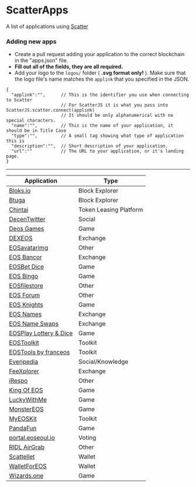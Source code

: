 # ScatterApps

A list of applications using [Scatter](https://get-scatter.com)

### Adding new apps

- Create a pull request adding your application to the correct blockchain in the "apps.json" file. 
- **Fill out all of the fields, they are all required.**
- Add your logo to the `logos/` folder ( **.svg format only!** ). Make sure that the logo file's name matches the `applink` that you specified in the JSON. 

```
{
  "applink":"",      // This is the identifier you use when connecting to Scatter
                     // For ScatterJS it is what you pass into ScatterJS.scatter.connect(applink)
                     // It should be only alphanumerical with no special characters.
  "name":"",         // This is the name of your application, it should be in Title Case
  "type":"",         // A small tag showing what type of application this is
  "description":"",  // Short description of your application.
  "url":""           // The URL to your application, or it's landing page.
}
```


-------------

| Application | Type |
| -- | -- |
| [Bloks.io](https://bloks.io/) | Block Explorer |
| [Btuga](https://btuga.io/) | Block Explorer |
| [Chintai](https://eos.chintai.io/) | Token Leasing Platform |
| [DecenTwitter](http://decentwitter.com) | Social |
| [Deos Games](https://deosgames.com) | Game |
| [DEXEOS](https://dexeos.io/) | Exchange |
| [EOSavatarimg](https://eosavatarimg.now.sh) | Other |
| [EOS Bancor](https://eos.bancor.network/) | Exchange |
| [EOSBet Dice](https://dice.eosbet.io/) | Game |
| [EOS Bingo](https://eosbingo.net) | Game |
| [EOSfilestore](https://eosfilestore.now.sh) | Other |
| [EOS Forum](https://eos-forum.org) | Other |
| [EOS Knights](http://eosknights.io) | Game |
| [EOS Names](http://eosnames.net) | Exchange |
| [EOS Name Swaps](https://www.eosnameswaps.com) | Exchange |
| [EOSPlay Lottery & Dice](https://eosplay.co) | Game |
| [EOSToolkit](https://eostoolkit.io) | Toolkit |
| [EOSTools by franceos](https://tools.franceos.fr) | Toolkit |
| [Everipedia](https://everipedia.org/) | Social/Knowledge |
| [FeeXplorer](https://eos.feexplorer.io) | Exchange |
| [iRespo](https://www.irespo.com/) | Other |
| [King Of EOS](https://kingofeos.com) | Game |
| [LuckyWithMe](https://www.luckywith.me/) | Game |
| [MonsterEOS](http://monstereos.io) | Game |
| [MyEOSKit](https://www.myeoskit.com) | Toolkit |
| [PandaFun](http://game.pandafun.io) | Game |
| [portal.eoseoul.io](https://portal.eoseoul.io) | Voting |
| [RIDL AirGrab](https://ridl.get-scatter.com) | Other |
| [Scattellet](https://scattellet.com) | Wallet |
| [WalletForEOS](http://www.walletforeos.com/) | Wallet |
| [Wizards.one](https://game.wizards.one) | Game |
